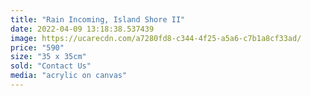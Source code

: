 ```yaml
---
title: "Rain Incoming, Island Shore II"
date: 2022-04-09 13:18:38.537439
image: https://ucarecdn.com/a7280fd8-c344-4f25-a5a6-c7b1a8cf33ad/
price: "590"
size: "35 x 35cm"
sold: "Contact Us"
media: "acrylic on canvas"
---
```


